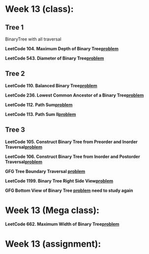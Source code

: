 # Week 13 (class):

## Tree 1

BinaryTree with all traversal <br/>

**LeetCode 104. Maximum Depth of Binary Tree[problem](https://leetcode.com/problems/maximum-depth-of-binary-tree/)**

**LeetCode 543. Diameter of Binary Tree[problem](https://leetcode.com/problems/diameter-of-binary-tree/)**

## Tree 2

**LeetCode 110. Balanced Binary Tree[problem](https://leetcode.com/problems/balanced-binary-tree/)**

**LeetCode 236. Lowest Common Ancestor of a Binary Tree[problem](https://leetcode.com/problems/lowest-common-ancestor-of-a-binary-tree/)**

**LeetCode 112. Path Sum[problem](https://leetcode.com/problems/path-sum/)**

**LeetCode 113. Path Sum II[problem](https://leetcode.com/problems/path-sum-ii/)**

## Tree 3

**LeetCode 105. Construct Binary Tree from Preorder and Inorder Traversal[problem](https://leetcode.com/problems/construct-binary-tree-from-preorder-and-inorder-traversal/)**

**LeetCode 106. Construct Binary Tree from Inorder and Postorder Traversal[problem](https://leetcode.com/problems/construct-binary-tree-from-inorder-and-postorder-traversal/)**

**GFG Tree Boundary Traversal [problem](https://www.geeksforgeeks.org/problems/boundary-traversal-of-binary-tree/1)**

**LeetCode 1199. Binary Tree Right Side View[problem](https://leetcode.com/problems/binary-tree-right-side-view/)**

**GFG Bottom View of Binary Tree [problem](https://www.geeksforgeeks.org/problems/bottom-view-of-binary-tree/1) need to study again**

# Week 13 (Mega class):

**LeetCode 662. Maximum Width of Binary Tree[problem](https://leetcode.com/problems/maximum-width-of-binary-tree/)**

# Week 13 (assignment):
